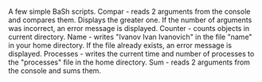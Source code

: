 A few simple BaSh scripts.
Compar - reads 2 arguments from the console and compares them. Displays the greater one. If the number of arguments was incorrect, an error message is displayed.
Counter - counts objects in current directory.
Name - writes "Ivanov Ivan Ivanovich" in the file "name" in your home directory. If the file already exists, an error message is displayed.
Processes - writes the current time and number of processes to the "processes" file in the home directory.
Sum - reads 2 arguments from the console and sums them.
